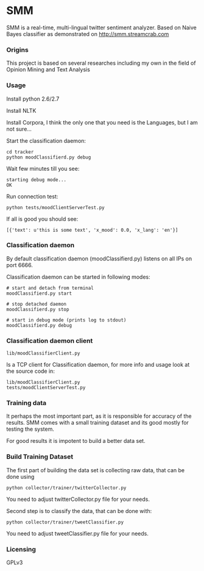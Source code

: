 SMM
==========

SMM is a real-time, multi-lingual twitter sentiment analyzer. Based on Naive Bayes classifier as demonstrated on http://smm.streamcrab.com


### Origins

This project is based on several researches including my own in the field of Opinion Mining and Text Analysis

### Usage

Install python 2.6/2.7

Install NLTK 

Install Corpora, I think the only one that you need is the Languages, but I am not sure...


Start the classification daemon:
	
	cd tracker
	python moodClassifierd.py debug

Wait few minutes till you see:

	starting debug mode...
	OK

Run connection test:

	python tests/moodClientServerTest.py

If all is good you should see:

	[{'text': u'this is some text', 'x_mood': 0.0, 'x_lang': 'en'}]


### Classification daemon
By default classification daemon (moodClassifierd.py) listens on all IPs on port 6666.

Classification daemon can be started in following modes:

	# start and detach from terminal
	moodClassifierd.py start
	
	# stop detached daemon
	moodClassifierd.py stop

	# start in debug mode (prints log to stdout)
	moodClassifierd.py debug
	

### Classification daemon client

	lib/moodClassifierClient.py

Is a TCP client for Classification daemon, for more info and usage look at the source code in:

	lib/moodClassifierClient.py
	tests/moodClientServerTest.py


### Training data
It perhaps the most important part, as it is responsible for accuracy of the results. SMM comes with a small training dataset and its good mostly for testing the system.

For good results it is impotent to build a better data set.


### Build Training Dataset

The first part of building the data set is collecting raw data, that can be done using

	python collector/trainer/twitterCollector.py 

You need to adjust twitterCollector.py file for your needs.


Second step is to classify the data, that can be done with:

	python collector/trainer/tweetClassifier.py

You need to adjust tweetClassifier.py file for your needs.

### Licensing
GPLv3
	